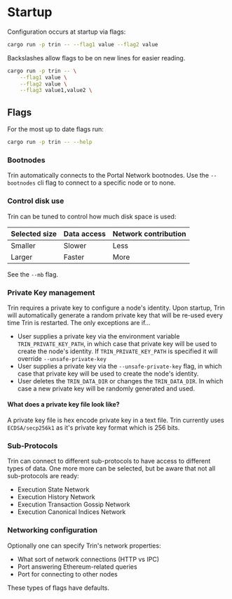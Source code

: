 # Startup

Configuration occurs at startup via flags:

```sh
cargo run -p trin -- --flag1 value --flag2 value
```
Backslashes allow flags to be on new lines for easier reading.
```sh
cargo run -p trin -- \
    --flag1 value \
    --flag2 value \
    --flag3 value1,value2 \
```

## Flags

For the most up to date flags run:

```sh
cargo run -p trin -- --help
```
### Bootnodes

Trin automatically connects to the Portal Network bootnodes.
Use the `--bootnodes` cli flag to connect to a specific node
or to none.

### Control disk use

Trin can be tuned to control how much disk space is used:

|Selected size|Data access|Network contribution|
|-|-|-|
|Smaller|Slower|Less|
|Larger|Faster|More|

See the `--mb` flag.


### Private Key management

Trin requires a private key to configure a node's identity. Upon startup,
Trin will automatically generate a random private key that will be re-used
every time Trin is restarted. The only exceptions are if...
- User supplies a private key via the environment variable `TRIN_PRIVATE_KEY_PATH`, in which
  case that private key will be used to create the node's identity. If `TRIN_PRIVATE_KEY_PATH` is specified it will override `--unsafe-private-key`
- User supplies a private key via the `--unsafe-private-key` flag, in which
  case that private key will be used to create the node's identity.
- User deletes the `TRIN_DATA_DIR` or changes the `TRIN_DATA_DIR`. In which 
  case a new private key will be randomly generated and used.

#### What does a private key file look like?
A private key file is hex encode private key in a text file. Trin currently uses `ECDSA/secp256k1` as it's private key format which is 256 bits.

### Sub-Protocols

Trin can connect to different sub-protocols to have access to
different types of data. One more more can be selected, but be aware
that not all sub-protocols are ready:

- Execution State Network
- Execution History Network
- Execution Transaction Gossip Network
- Execution Canonical Indices Network

### Networking configuration

Optionally one can specify Trin's network properties:
- What sort of network connections (HTTP vs IPC)
- Port answering Ethereum-related queries
- Port for connecting to other nodes

These types of flags have defaults.
